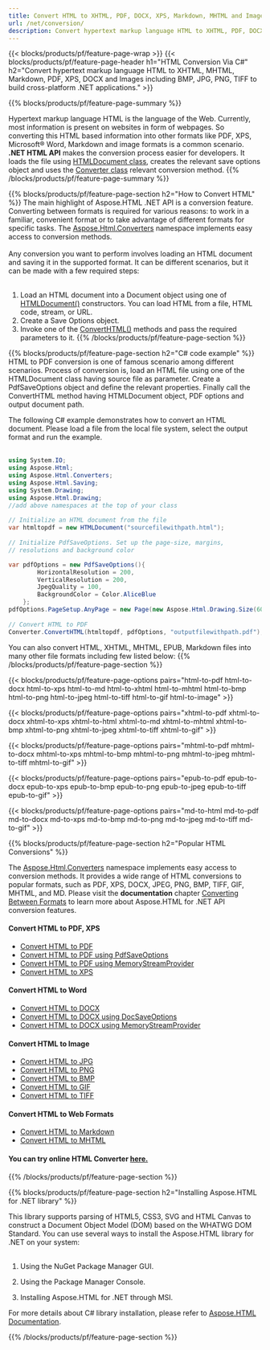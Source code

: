 ```yaml
---
title: Convert HTML to XHTML, PDF, DOCX, XPS, Markdown, MHTML and Images Using C#
url: /net/conversion/
description: Convert hypertext markup language HTML to XHTML, PDF, DOCX, XPS, Markdown, MHTML and Images with few lines of C# code via .NET library.
---
```


{{< blocks/products/pf/feature-page-wrap >}}
{{< blocks/products/pf/feature-page-header h1="HTML Conversion Via C#" h2="Convert hypertext markup language HTML to XHTML, MHTML, Markdown, PDF, XPS, DOCX and Images including BMP, JPG, PNG, TIFF to build cross-platform .NET applications." >}}

{{% blocks/products/pf/feature-page-summary %}}

Hypertext markup language HTML is the language of the Web. Currently, most information is present on websites in form of webpages. So converting this HTML based information into other formats like PDF, XPS, Microsoft® Word, Markdown and image formats is a common scenario. **.NET HTML API** makes the conversion process easier for developers. It loads the file using [HTMLDocument class](https://apireference.aspose.com/html/net/aspose.html/htmldocument), creates the relevant save options object and uses the [Converter class](https://apireference.aspose.com/html/net/aspose.html.converters/converter) relevant conversion method.
{{% /blocks/products/pf/feature-page-summary  %}}

{{% blocks/products/pf/feature-page-section  h2="How to Convert HTML" %}}
The main highlight of Aspose.HTML .NET API is a conversion feature. Converting between formats is required for various reasons: to work in a familiar, convenient format or to take advantage of different formats for specific tasks. The [Aspose.Html.Converters](https://apireference.aspose.com/html/net/aspose.html.converters) namespace implements easy access to conversion methods. </br></br>
Any conversion you want to perform involves loading an HTML document and saving it in the supported format. It can be different scenarios, but it can be made with a few required steps:</br></br>
1. Load an HTML document into a Document object using one of [HTMLDocument()](https://apireference.aspose.com/html/net/aspose.html/htmldocument) constructors. You can load HTML from a file, HTML code, stream, or URL.</br>
2. Create a Save Options object.</br>
3. Invoke one of the [ConvertHTML()](https://apireference.aspose.com/html/net/aspose.html.converters/converter/methods/converthtml/index) methods and pass the required parameters to it.
{{% /blocks/products/pf/feature-page-section %}}

{{% blocks/products/pf/feature-page-section  h2="C# code example" %}}
HTML to PDF conversion is one of famous scenario among different scenarios. Process of conversion is, load an HTML file using one of the HTMLDocument class having source file as parameter. Create a PdfSaveOptions object and define the relevant properties. Finally call the ConvertHTML method having HTMLDocument object, PDF options and output document path.

The following C# example demonstrates how to convert an HTML document. Please load a file from the local file system, select the output format and run the example. </br></br>

```cs
using System.IO;
using Aspose.Html;
using Aspose.Html.Converters;
using Aspose.Html.Saving;
using System.Drawing;
using Aspose.Html.Drawing;
//add above namespaces at the top of your class
    
// Initialize an HTML document from the file
var htmltopdf = new HTMLDocument("sourcefilewithpath.html");
    
// Initialize PdfSaveOptions. Set up the page-size, margins, 
// resolutions and background color 

var pdfOptions = new PdfSaveOptions(){                
        HorizontalResolution = 200,
        VerticalResolution = 200,
        JpegQuality = 100,
        BackgroundColor = Color.AliceBlue                
    };
pdfOptions.PageSetup.AnyPage = new Page(new Aspose.Html.Drawing.Size(600, 300), new Margin(20, 10, 10, 10));     
    
// Convert HTML to PDF
Converter.ConvertHTML(htmltopdf, pdfOptions, "outputfilewithpath.pdf");
```
You can also convert HTML, XHTML, MHTML, EPUB, Markdown files into many other file formats including few listed below:
{{% /blocks/products/pf/feature-page-section %}}

{{< blocks/products/pf/feature-page-options pairs="html-to-pdf html-to-docx html-to-xps html-to-md html-to-xhtml html-to-mhtml html-to-bmp html-to-png html-to-jpeg html-to-tiff html-to-gif html-to-image" >}}

{{< blocks/products/pf/feature-page-options pairs="xhtml-to-pdf xhtml-to-docx xhtml-to-xps xhtml-to-html xhtml-to-md xhtml-to-mhtml xhtml-to-bmp xhtml-to-png xhtml-to-jpeg xhtml-to-tiff xhtml-to-gif" >}}

{{< blocks/products/pf/feature-page-options pairs="mhtml-to-pdf mhtml-to-docx mhtml-to-xps mhtml-to-bmp mhtml-to-png mhtml-to-jpeg mhtml-to-tiff mhtml-to-gif" >}}

{{< blocks/products/pf/feature-page-options pairs="epub-to-pdf epub-to-docx epub-to-xps epub-to-bmp epub-to-png epub-to-jpeg epub-to-tiff epub-to-gif" >}}

{{< blocks/products/pf/feature-page-options pairs="md-to-html md-to-pdf md-to-docx md-to-xps md-to-bmp md-to-png md-to-jpeg md-to-tiff md-to-gif" >}}


{{% blocks/products/pf/feature-page-section  h2="Popular HTML Conversions" %}}

The [Aspose.Html.Converters](https://apireference.aspose.com/html/net/aspose.html.converters) namespace implements easy access to conversion methods. It provides a wide range of HTML conversions to popular formats, such as PDF, XPS, DOCX, JPEG, PNG, BMP, TIFF, GIF, MHTML, and MD. Please visit the **documentation** chapter [Converting Between Formats](https://docs.aspose.com/html/net/converting-between-formats/) to learn more about Aspose.HTML for .NET API conversion features.

<div class="row">
	<div class="col-md-3">
		<h4>Convert HTML to PDF, XPS</h4>				
		<ul>
			<li><a href="https://docs.aspose.com/html/net/converting-between-formats/html-to-pdf/" target="_blank">Convert HTML to PDF</a></li>
			<li><a href="https://docs.aspose.com/html/net/converting-between-formats/html-to-pdf/#convert-html-to-pdf-using-pdfsaveoptions" target="_blank">Convert HTML to PDF using PdfSaveOptions</a></li>
			<li><a href="https://docs.aspose.com/html/net/converting-between-formats/html-to-pdf/#output-stream-providers" target="_blank">Convert HTML to PDF using MemoryStreamProvider</a></li>
			<li><a href="https://docs.aspose.com/html/net/converting-between-formats/html-to-xps/" target="_blank">Convert HTML to XPS</a></li>					
		</ul>
	</div>
	<div class="col-md-3">
		<h4>Convert HTML to Word</h4>	
		<ul>
			<li><a href="https://docs.aspose.com/html/net/converting-between-formats/html-to-docx/" target="_blank">Convert HTML to DOCX</a></li>
			<li><a href="https://docs.aspose.com/html/net/converting-between-formats/html-to-docx/#convert-html-to-docx-using-docsaveoptions" target="_blank">Convert HTML to DOCX using DocSaveOptions</a></li>
			<li><a href="https://docs.aspose.com/html/net/converting-between-formats/html-to-docx/#output-stream-providers" target="_blank">Convert HTML to DOCX using MemoryStreamProvider</a></li>
	</div>
	<div class="col-md-3">
		<h4>Convert HTML to Image</h4>	
		</ul>
		<ul>
			<li><a href="https://docs.aspose.com/html/net/converting-between-formats/html-to-jpg/" target="_blank">Convert HTML to JPG</a></li>
			<li><a href="https://docs.aspose.com/html/net/converting-between-formats/html-to-png/" target="_blank">Convert HTML to PNG</a></li>
			<li><a href="https://docs.aspose.com/html/net/converting-between-formats/html-to-bmp/" target="_blank">Convert HTML to BMP</a></li>
			<li><a href="https://docs.aspose.com/html/net/converting-between-formats/html-to-gif/" target="_blank">Convert HTML to GIF</a></li>
			<li><a href="https://docs.aspose.com/html/net/converting-between-formats/html-to-tiff/" target="_blank">Convert HTML to TIFF</a></li>						
		</ul>
	</div>
	<div class="col-md-3">
		<h4>Convert HTML to Web Formats</h4>
		<ul>
			<li><a href="https://docs.aspose.com/html//net/converting-between-formats/html-to-markdown/" target="_blank">Convert HTML to Markdown</a></li>
			<li><a href="https://docs.aspose.com/html/net/converting-between-formats/html-to-mhtml/" target="_blank">Convert HTML to MHTML</a></li>			
		</ul>
	</div>	
</div>

 <h4 >
You can try online HTML Converter 
    <a href="https://products.aspose.app/html/conversion/html" rel="opener noopener noreferrer" target="_blank"> 
     here.
    </a>
    </h4>
{{% /blocks/products/pf/feature-page-section %}}

{{% blocks/products/pf/feature-page-section  h2="Installing Aspose.HTML for .NET library" %}}

This library supports parsing of HTML5, CSS3, SVG and HTML Canvas to construct a Document Object Model (DOM) based on the WHATWG DOM Standard. You can use several ways to install the Aspose.HTML library for .NET on your system:</br></br>

1. Using the NuGet Package Manager GUI.

2. Using the Package Manager Console.

3. Installing Aspose.HTML for .NET through MSI.</br>  

  For more details about C# library installation, please refer to [Aspose.HTML Documentation](https://docs.aspose.com/html/net/getting-started/installation/).

{{% /blocks/products/pf/feature-page-section %}}
